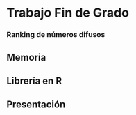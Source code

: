 # Trabajo Fin de Grado
###  Ranking de números difusos

## **Memoria**


## **Librería en R**



## **Presentación**
